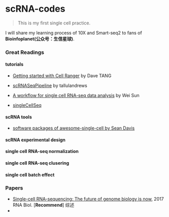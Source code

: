 # scRNA-codes

> This is my first single cell practice.

I will share my learning process of 10X and Smart-seq2 to fans of **Bioinfoplanet(公众号：生信星球)**.

### Great Readings

#### tutorials

- [Getting started with Cell Ranger](https://davetang.org/muse/2018/08/09/getting-started-with-cell-ranger/) by Dave TANG

- [scRNASeqPipeline](https://github.com/tallulandrews/scRNASeqPipeline) by tallulandrews

- [A workflow for single cell RNA-seq data analysis](http://research.fhcrc.org/content/dam/stripe/sun/software/scRNAseq/scRNAseq.html) by Wei Sun

- [singleCellSeq](https://github.com/jdblischak/singleCellSeq) 

#### scRNA tools

- [software packages of awesome-single-cell by Sean Davis](https://github.com/seandavi/awesome-single-cell) 

#### scRNA experimental design



#### single cell RNA-seq normalization



#### single cell RNA-seq clusering



#### single cell batch effect



### Papers

- [Single-cell RNA-sequencing: The future of genome biology is now](https://github.com/reedliu/scRNA-codes/blob/master/scRNA-papers/2017-Single-cell-RNA-sequencing-The-future-of-genome-biology-is-now.pdf), 2017 RNA Biol. [**Recommend**] 综述
- 

